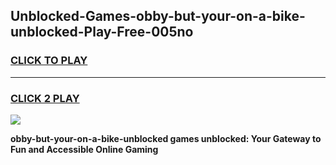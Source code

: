 
## Unblocked-Games-obby-but-your-on-a-bike-unblocked-Play-Free-005no
<h3>
<a href="https://premium76.site?title=obby-but-your-on-a-bike-unblocked&ref=19M">CLICK TO PLAY</a></h3>
<hr>

<h3>
<a href="https://premium76.site?title=obby-but-your-on-a-bike-unblocked&ref=19M">CLICK 2 PLAY</a>
  
</h3>

<a href="https://premium76.site?title=obby-but-your-on-a-bike-unblocked&ref=19M"><img src="https://clearcache.store/games.png"></a>


**obby-but-your-on-a-bike-unblocked games unblocked: Your Gateway to Fun and Accessible Online Gaming**
